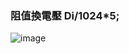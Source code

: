
### 阻值換電壓 Di/1024*5;
![image](https://user-images.githubusercontent.com/55220866/165201403-43179a36-2040-4d37-9b01-6f853e1263c0.png)
